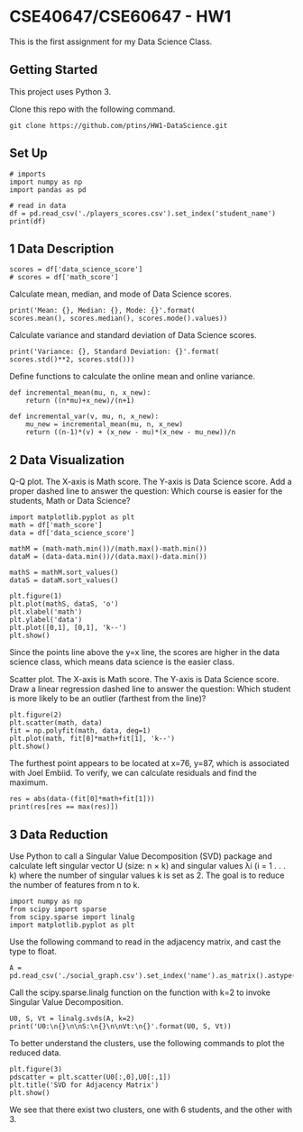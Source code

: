 # CSE40647/CSE60647 - HW1

This is the first assignment for my Data Science Class.

## Getting Started

This project uses Python 3.

Clone this repo with the following command.

```
git clone https://github.com/ptins/HW1-DataScience.git
```

## Set Up

```
# imports
import numpy as np
import pandas as pd

# read in data
df = pd.read_csv('./players_scores.csv').set_index('student_name')
print(df)
```

## 1 Data Description

```
scores = df['data_science_score']
# scores = df['math_score']
```

Calculate mean, median, and mode of Data Science scores.

```
print('Mean: {}, Median: {}, Mode: {}'.format(
scores.mean(), scores.median(), scores.mode().values))
```

Calculate variance and standard deviation of Data Science scores.

```
print('Variance: {}, Standard Deviation: {}'.format(
scores.std()**2, scores.std()))
```

Define functions to calculate the online mean and online variance.

```
def incremental_mean(mu, n, x_new):
    return ((n*mu)+x_new)/(n+1)
```
```
def incremental_var(v, mu, n, x_new):
    mu_new = incremental_mean(mu, n, x_new)
    return ((n-1)*(v) + (x_new - mu)*(x_new - mu_new))/n
```

## 2 Data Visualization

Q-Q plot. The X-axis is Math score. The Y-axis is Data Science score. Add a proper
dashed line to answer the question: Which course is easier for the students, Math or
Data Science?

```
import matplotlib.pyplot as plt
math = df['math_score']
data = df['data_science_score']
```
```
mathM = (math-math.min())/(math.max()-math.min())
dataM = (data-data.min())/(data.max()-data.min())

mathS = mathM.sort_values()
dataS = dataM.sort_values()

plt.figure(1)
plt.plot(mathS, dataS, 'o')
plt.xlabel('math')
plt.ylabel('data')
plt.plot([0,1], [0,1], 'k--')
plt.show()
```

Since the points line above the y=x line, 
the scores are higher in the data science class, 
which means data science is the easier class.


Scatter plot. The X-axis is Math score. The Y-axis is Data Science score. Draw a linear
regression dashed line to answer the question: Which student is more likely to be an
outlier (farthest from the line)?

```
plt.figure(2)
plt.scatter(math, data)
fit = np.polyfit(math, data, deg=1)
plt.plot(math, fit[0]*math+fit[1], 'k--')
plt.show()
```

The furthest point appears to be located at x=76, y=87, which is 
associated with Joel Embiid. To verify, we can calculate residuals and find the maximum.

```
res = abs(data-(fit[0]*math+fit[1]))
print(res[res == max(res)])
```

## 3 Data Reduction

Use Python to call a Singular Value Decomposition (SVD) package and calculate left
singular vector U (size: n × k) and singular values λi (i = 1 . . . k) where the number of
singular values k is set as 2. The goal is to reduce the number of features from n to k.

```
import numpy as np
from scipy import sparse
from scipy.sparse import linalg
import matplotlib.pyplot as plt
```

Use the following command to read in the adjacency matrix, and cast the type to float.
```
A = pd.read_csv('./social_graph.csv').set_index('name').as_matrix().astype(float)
```
Call the scipy.sparse.linalg function on the function with k=2 to invoke Singular Value Decomposition.
```
U0, S, Vt = linalg.svds(A, k=2)
print('U0:\n{}\n\nS:\n{}\n\nVt:\n{}'.format(U0, S, Vt))
```
To better understand the clusters, use the following commands to plot the reduced data.
```
plt.figure(3)
pdscatter = plt.scatter(U0[:,0],U0[:,1])
plt.title('SVD for Adjacency Matrix')
plt.show()
```
We see that there exist two clusters, one with 6 students, and the other with 3.

